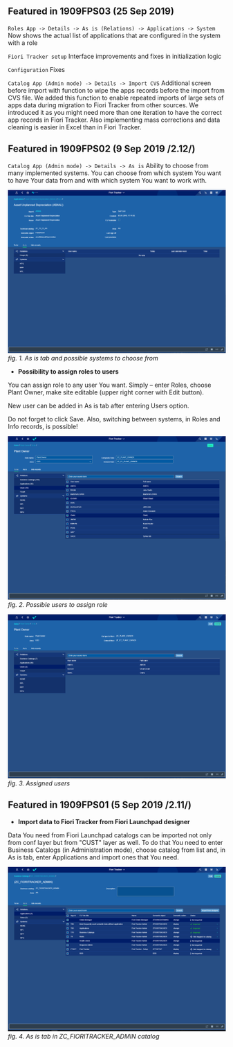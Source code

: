## Featured in 1909FPS03 (25 Sep 2019)

`Roles App -> Details -> As is (Relations) -> Applications -> System` Now shows the actual list of applications that are configured in the system with a role

`Fiori Tracker setup` Interface improvements and fixes in initialization logic

`Configuration` Fixes

`Catalog App (Admin mode) -> Details -> Import CVS` Additional screen before import with function to wipe the apps records before the import from CVS file. We added this function to enable repeated imports of large sets of apps data during migration to Fiori Tracker from other sources. We introduced it as you might need more than one iteration to have the correct app records in Fiori Tracker. Also implementing mass corrections and data cleaning is easier in Excel than in Fiori Tracker. 

## Featured in 1909FPS02 (9 Sep 2019 /2.12/)

`Catalog App (Admin mode) -> Details -> As is` Ability to choose from many implemented systems. You can choose from which system You want to have Your data from and with which system You want to work with. 

![](/res/chose_from_many_systems.png)
*fig. 1. As is tab and possible systems to choose from*



- **Possibility to assign roles to users** 


You can assign role to any user You want. Simply – enter Roles, choose Plant Owner, make site editable (upper right corner with Edit button). 

New user can be added in As is tab after entering Users option. 

Do not forget to click Save. Also, switching between systems, in Roles and Info records, is possible! 

![](/res/users_to_assign_role.png)
*fig. 2. Possible users to assign role*

![](/res/assigned_users.png)
*fig. 3. Assigned users*

## Featured in 1909FPS01 (5 Sep 2019 /2.11/)

- **Import data to Fiori Tracker from Fiori Launchpad designer** 

Data You need from Fiori Launchpad catalogs can be imported not only from conf layer but from "CUST" layer as well. To do that You need to enter Business Catalogs (in Administration mode), choose catalog from list and, in As is tab, enter Applications and import ones that You need. 

![](/res/as_is_import.png)
*fig. 4. As is tab in ZC_FIORITRACKER_ADMIN catalog*
